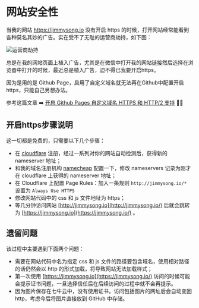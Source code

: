 # 网站安全性

当我的网站 <https://jimmysong.io> 没有开启 https 的时候，打开网站经常能看到各种莫名其妙的广告。实在受不了无耻的运营商劫持，如下图：

![运营商劫持](https://res.cloudinary.com/jimmysong/image/upload/images/operator-dns-hijacking-ad.jpg)

总是在我的网站页面上植入广告，尤其是在微信中打开我的网站链接然后选择在浏览器中打开的时候，最近总是植入广告，迫不得已我要开启https。

因为是用的是 Github Page，启用了自定义域名就无法再在Github中配置开启https，只能自己另想办法。

参考这篇文章 ➡️ [开启 Github Pages 自定义域名 HTTPS 和 HTTP/2 支持](https://zhuanlan.zhihu.com/p/22667528) 👏👏

## 开启https步骤说明

这一切都是免费的，只需要以下几个步骤：

- 在 [cloudflare](https://www.cloudflare.com/) 注册，经过一系列对你的网站自动检测后，获得新的 nameserver 地址；
- 和我的域名注册机构 [namecheap](https://www.namecheap.com/) 配置一下，修改 nameservers 记录为刚才在 cloudflare 上获得的 nameserver 地址；
- 在 Cloudflare 上配置 Page Rules：加入一条规则 `http://jimmysong.io/*` 设置为 `Always Use HTTPS`
- 修改网站代码中的 css 和 js 文件地址为 https；
- 等几分钟访问网站 [http://jimmysong.io](http://jimmysong.io/) 后就会跳转为 [https://jimmysong.io](https://jimmysong.io/) 。

## 遗留问题

该过程中主要遇到下面两个问题：

- 需要在网站代码中名为指定 css 和 js 文件的路径要包含域名，使用相对路径的话仍然会以 http 的形式加载，将导致网站无法加载样式；
- 第一次使用 [https://jimmysong.io](https://jimmysong.io/) 访问的时候可能会提示证书问题，一旦选择信任后在后续访问的过程中就不会再提示。
- 因为图片保存在七牛云中，没有使用证书，访问包括图片的网址后会自动变回 http，考虑今后将图片直接放到 GitHub 中存储。